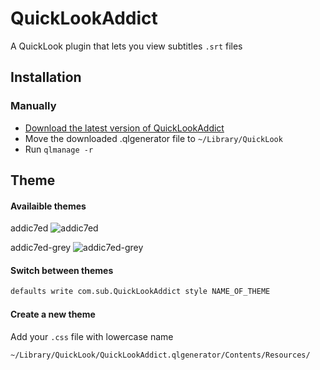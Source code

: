 # QuickLookAddict
A QuickLook plugin that lets you view subtitles `.srt` files

## Installation
<!---
### Homebrew

	brew install qladdict
--->
### Manually

- [Download the latest version of QuickLookAddict](https://github.com/tattali/QLAddict/releases/latest)
- Move the downloaded .qlgenerator file to `~/Library/QuickLook`
- Run `qlmanage -r`


## Theme

#### Availaible themes

addic7ed
![addic7ed](https://cloud.githubusercontent.com/assets/10502887/24529312/1665c966-15ab-11e7-8f3f-3115a65c9453.png)

addic7ed-grey
![addic7ed-grey](https://cloud.githubusercontent.com/assets/10502887/24671105/beae94fe-1970-11e7-9a4e-3475cec59d96.png)

#### Switch between themes

```bash
defaults write com.sub.QuickLookAddict style NAME_OF_THEME
```

#### Create a new theme

Add your `.css` file with lowercase name

```
~/Library/QuickLook/QuickLookAddict.qlgenerator/Contents/Resources/
```
